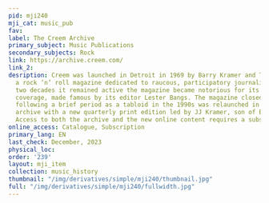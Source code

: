 ```yaml
---
pid: mji240
mji_cat: music_pub
fav: 
label: The Creem Archive
primary_subject: Music Publications
secondary_subjects: Rock
link: https://archive.creem.com/
link_2: 
desription: Creem was launched in Detroit in 1969 by Barry Kramer and Tony Reay as
  a rock ‘n’ roll magazine dedicated to raucous, participatory journalism. In the
  two decades it remained active the magazine became notorious for its unfiltered
  coverage, made famous by its editor Lester Bangs. The magazine closed in 1989 and
  following a brief period as a tabloid in the 1990s was relaunched in 2022 as a digital
  archive with a new quarterly print edition led by JJ Kramer, son of Barry Kramer.
  Access to both the archive and the new online content requires a subscription.
online_access: Catalogue, Subscription
primary_lang: EN
last_check: December, 2023
physical_loc: 
order: '239'
layout: mji_item
collection: music_history
thumbnail: "/img/derivatives/simple/mji240/thumbnail.jpg"
full: "/img/derivatives/simple/mji240/fullwidth.jpg"
---
```

